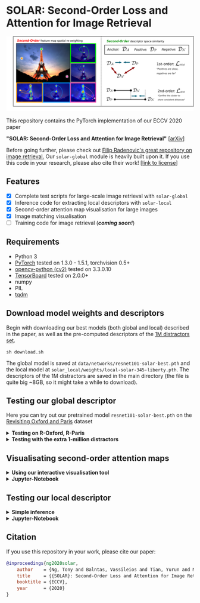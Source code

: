 # SOLAR: Second-Order Loss and Attention for Image Retrieval

![teaser](assets/teaser.png)

This repository contains the PyTorch implementation of our ECCV 2020 paper

**"SOLAR: Second-Order Loss and Attention for Image Retrieval"**
 [[arXiv](https://arxiv.org/abs/2001.08972)]

Before going further, please check out [Filip Radenovic's great repository on image retrieval.](https://github.com/filipradenovic/cnnimageretrieval-pytorch) Our `solar-global` module is heavily built upon it. If you use this code in your research, please also cite their work!
[[link to license](https://github.com/filipradenovic/cnnimageretrieval-pytorch/blob/master/LICENSE)]
## Features
- [x] Complete test scripts for large-scale image retrieval with `solar-global`
- [x] Inference code for extracting local descriptors with `solar-local`
- [x] Second-order attention map visualisation for large images
- [x] Image matching visualisation
- [ ] Training code for image retrieval (***coming soon!***)

## Requirements
- Python 3
- [PyTorch](https://pytorch.org/get-started/locally/) tested on 1.3.0 - 1.5.1, torchvision 0.5+
- [opencv-python (cv2)](https://pypi.org/project/opencv-python/) tested on 3.3.0.10
- [TensorBoard](https://www.tensorflow.org/tensorboard) tested on 2.0.0+
- numpy
- PIL
- [tqdm](https://github.com/tqdm/tqdm)

## Download model weights and descriptors
Begin with downloading our best models (both global and local) described in the paper, as well as the pre-computed descriptors of the [1M distractors set](https://github.com/filipradenovic/revisitop).

```
sh download.sh
```

The global model is saved at `data/networks/resnet101-solar-best.pth` and the local model at `solar_local/weights/local-solar-345-liberty.pth`. The descriptors of the 1M distractors are saved in the main directory (the file is quite big ~8GB, so it might take a while to download).

## Testing our global descriptor
Here you can try out our pretrained model `resnet101-solar-best.pth` on the [Revisiting Oxford and Paris](https://github.com/filipradenovic/revisitop) dataset

<details>
<summary><b>Testing on R-Oxford, R-Paris</b></summary></br>
Once you've successfully downloaded the global model weights, run

```
python3 -m solar_global.examples.test
```

After a while, you should be able to get results as below 
```
>> roxford5k: mAP E: 85.88, M: 69.9, H: 47.91
>> roxford5k: mP@k[1, 5, 10] E: [94.12 92.45 88.8 ], M: [94.29 90.86 86.71], H: [88.57 74.29 63.  ]

>> rparis6k: mAP E: 92.95, M: 81.57, H: 64.45
>> rparis6k: mP@k[1, 5, 10] E: [100.   96.57 95.43], M: [100.   98.   97.14], H: [97.14 94.57 93.  ]
```

Retrieval rankings are visualised in `specs/` using
```
tensorboard --logdir specs/ --samples_per_plugin images=1000
```
You can view them on your browser at `localhost:6006` in the `IMAGES` tab. Here's an example

![ranks](assets/ranks.png)

You can also switch to the `PROJECTOR` tab and play around with [TensorBoard's embedding visualisation tool](https://www.tensorflow.org/tensorboard/tensorboard_projector_plugin). Here's an example of the 6322 database images in R-Paris, visualised with [t-SNE](https://lvdmaaten.github.io/tsne/)

![embeddings](assets/tsne.png)
</details>

<details>
<summary><b>Testing with the extra 1-million distractors</b></summary></br>

If you decide to extract the descriptors on your own, run 

(**Note: this step takes a lot of time and storage, and we only provide it for verification. You can skip to the next command if you've already downloded the pre-computed descriptors from the previous step!**)
```
python3 -m solar_global.examples.extract_1m
```

This script would download and extract the [1M distractors set](http://ptak.felk.cvut.cz/revisitop/revisitop1m/) and save them into `data/test/revisitop1m/`. This dataset is quite large (400GB+), so depending on your network & GPU, the whole process of downloading + extracting descriptors can take from a couple of days to a week. In our setting (~100MBps, V100), the download + extraction takes ~10 hours and the descriptors ~30 hours to be computed.

Now, make sure that `resnet101-solar-best.pth_vecs_revisitop1m.pt` is in the main directory, whether from the extraction step above or from the download ealier. Then you can run

```
python3 -m solar_global.examples.test_1m
```
and get results as below 
```
>> roxford5k: mAP E: 72.04, M: 53.49, H: 29.89
>> roxford5k: mP@k[1, 5, 10] E: [88.24 81.99 76.96], M: [88.57 82.29 76.71], H: [74.29 58.29 48.86]

>> rparis6k: mAP E: 83.35, M: 59.19, H: 33.41
>> rparis6k: mP@k[1, 5, 10] E: [98.57 95.14 93.57], M: [98.57 96.29 94.86], H: [92.86 89.14 81.57]
```
</details>

## Visualisating second-order attention maps

<details>
<summary><b> Using our interactive visualisation tool </b></summary></br>

We provide a small demo for you to click around an image and interactively visualise the second-order attention (SOA) maps at different locations you select. (*c.f.* Section 4.3 in the [paper](https://arxiv.org/pdf/2001.08972.pdf) for an in-depth analysis)

First, run
```
python3 -m demo.interactive_soa
```

This gorgeous image of the Eiffel Tower should pop up in a new window

![demo](assets/demo.png)

Try drawing a (light green) rectangle centred at the location you would like to visualise the SOA map

![demo](assets/demo_click1.png)

A new window titled `Second order attention` with the SOA from the closest location in the feature map overlaid on the image, and a white dot indicating where you've selected should appear as below

![demo](assets/demo_soa1.png)

Now, try drawing a rectangle in the sky, you should see the SOA more spread-out and silhouetting the main landmarks like this

![demo](assets/demo_2.png)

You can keep clicking around the image to visualise more SOAs. Remember, the white dot in the SOA map tells you where the currently displayed attention map is selected from!

You can also try out different images by parsing the programme with
```
python3 -m demo.interactive_soa --image PATH/TO/YOUR/IMAGE
```

</details>

<details>
<summary><b> Jupyter-Notebook </b></summary></br>

***Coming Soon!***

</details>

## Testing our local descriptor

<details>
<summary><b> Simple inference </b></summary></br>

We provide a bare-bones inference code for the local counterpart of SOLAR (Section 5.3 in the paper), so you can plug it into whatever applications you have for local descriptors.

To check that it works, run
```
python3 -m solar_local.example
```

If successful, it should display the following message
```
SOLAR_LOCAL - SOSNet w/ SOA layers:
SOA_3:
Num channels:    in   out   mid
                 64    64    16
SOA_4:
Num channels:    in   out   mid
                 64    64    16
SOA_5:
Num channels:    in   out   mid
                128   128    64
Descriptors shape torch.Size([512, 128])
```

</details>

<details>
<summary><b> Jupyter-Notebook </b></summary></br>

Follow [our demo notebook](demo/solar_local_matching.ipynb) to see a comparison between `solar_local` and the baseline [SOSNet](https://github.com/scape-research/SOSNet) on an image-matching toy example.

</details>

## Citation
If you use this repository in your work, please cite our paper:
```bibtex
@inproceedings{ng2020solar,
    author    = {Ng, Tony and Balntas, Vassileios and Tian, Yurun and Mikolajczyk, Krystian},
    title     = {{SOLAR}: Second-Order Loss and Attention for Image Retrieval},
    booktitle = {ECCV},
    year      = {2020}
}
```